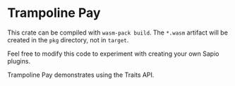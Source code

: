 # Trampoline Pay

This crate can be compiled with `wasm-pack build`. The `*.wasm` artifact will
be created in the `pkg` directory, not in `target`.

Feel free to modify this code to experiment with creating your own Sapio plugins.

Trampoline Pay demonstrates using the Traits API.